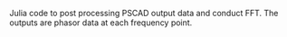 Julia code to post processing PSCAD output data and conduct FFT. The outputs are phasor data at each frequency point. 

